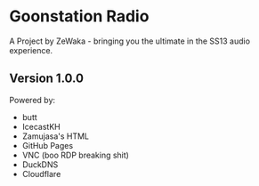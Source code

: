 # Goonstation Radio
A Project by ZeWaka - bringing you the ultimate in the SS13 audio experience.

## Version 1.0.0

Powered by:
* butt
* IcecastKH
* Zamujasa's HTML
* GitHub Pages
* VNC (boo RDP breaking shit)
* DuckDNS
* Cloudflare
